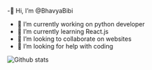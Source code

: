 
<!-- 

**BhavyaBibi/BhavyaBibi** is a ✨ _special_ ✨ repository because its `README.md` (this file) appears on your GitHub profile.

Here are some ideas to get you started:
 -->
-👋 Hi, I’m @BhavyaBibi
- 🔭 I’m currently working on python developer
- 🌱 I’m currently learning React.js
- 👯 I’m looking to collaborate on websites
- 🤔 I’m looking for help with coding


![Github stats](https://github-readme-stats.vercel.app/api?username=BhavyaBibi&theme=highcontrast&show_icons=true&count_private=true)
